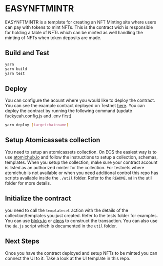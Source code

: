 # EASYNFTMINTR
EASYNFTMINTR is a template for creating an NFT Minting site where users can pay with tokens to mint NFTs. This is the contract wich is responsible for holding a table of NFTs which can be minted as well handling the minting of NFTs when token deposits are made.

## Build and Test
```bash
yarn
yarn build
yarn test
```

## Deploy
You can configure the acount where you would like to deploy the contract. You can see the example contract deployed on Testnet [here](https://jungle4.cryptolions.io/v2/explore/account/easynftmintr). You can deploy the contract by running the following command (update fuckyeah.config.js and .env first)
```bash
yarn deploy [targetchainname]
```
## Setup Atomicassets collection
You need to setup an atomicassets collection. On EOS the easiest way is to use [atomichub.io](https://eos.atomichub.io/creator) and follow the instructions to setup a collection, schemas, templates. When you setup the collection, make sure your contract account is listed as an authorized minter for the collection. For testnets where atomichub is not available or when you need additional control this repo has scripts available inside the `./util` folder. Refer to the `README.md` in the util folder for more details.

## Initialize the contract
you need to call the `templateset` action with the details of the collection/templates you just created. Refer to the tests folder for examples. You can use [bloks.io](https://bloks.io) or [cleos](https://github.com/AntelopeIO/cdt) to construct the transaction. You can also use the `do.js` script which is documented in the `util` folder.

## Next Steps
Once you have the contract deployed and setup NFTs to be minted you can connect the UI to it. Take a look at the UI template in this repo.

